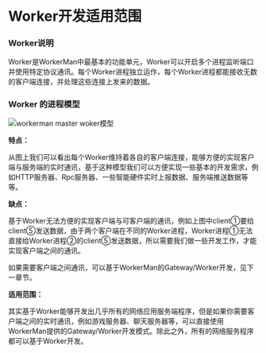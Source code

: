 # Worker开发适用范围

### Worker说明
Worker是WorkerMan中最基本的功能单元，Worker可以开启多个进程监听端口并使用特定协议通讯。每个Worker进程独立运作，每个Worker进程都能接收无数的客户端连接，并处理这些连接上发来的数据。

### Worker 的进程模型
![workerman master woker模型](http://www.workerman.net/img/Worker.png)

**特点：**

从图上我们可以看出每个Worker维持着各自的客户端连接，能够方便的实现客户端与服务端的实时通讯，基于这种模型我们可以方便实现一些基本的开发需求，例如HTTP服务器、Rpc服务器、一些智能硬件实时上报数据、服务端推送数据等等。

**缺点：**

基于Worker无法方便的实现客户端与可客户端的通讯，例如上图中client①要给client⑤发送数据，由于两个客户端在不同的Worker进程，Worker进程①无法直接给Worker进程②的client⑤发送数据，所以需要我们做一些开发工作，才能实现客户端之间的通讯。

如果需要客户端之间通讯，可以基于WorkerMan的Gateway/Worker开发，见下一章节。

**适用范围：**

其实基于Worker能够开发出几乎所有的网络应用服务端程序，但是如果你需要客户端之间的实时通讯，例如游戏服务器、聊天服务器等，可以直接使用WorkerMan提供的Gateway/Worker开发模式。除此之外，所有的网络服务程序都可以基于Worker开发。



